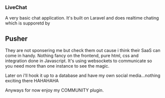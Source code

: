 ### LiveChat

A very basic chat application. It's built on Laravel and does realtime chating which is supporetd by
## Pusher
They are not sponsering me but check them out cause i think their SaaS can come in handy.
Nothing  fancy on the frontend, pure html, css and integration done in Javascript. It's using
websockets to communicate so you need more than one instance to see the magic.

Later on i'll hook it up to a database and have my own social media...nothing exciting there HAHAHAHA

Anyways for now enjoy my COMMUNITY plugin.




